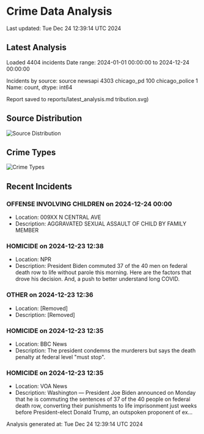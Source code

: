 # Crime Data Analysis
Last updated: Tue Dec 24 12:39:14 UTC 2024

## Latest Analysis

Loaded 4404 incidents
Date range: 2024-01-01 00:00:00 to 2024-12-24 00:00:00

Incidents by source:
source
newsapi           4303
chicago_pd         100
chicago_police       1
Name: count, dtype: int64

Report saved to reports/latest_analysis.md
tribution.svg)

## Source Distribution
![Source Distribution](images/source_distribution.svg)

## Crime Types
![Crime Types](images/crime_types.svg)

## Recent Incidents

### OFFENSE INVOLVING CHILDREN on 2024-12-24 00:00
- Location: 009XX N CENTRAL AVE
- Description: AGGRAVATED SEXUAL ASSAULT OF CHILD BY FAMILY MEMBER


### HOMICIDE on 2024-12-23 12:38
- Location: NPR
- Description: President Biden commuted 37 of the 40 men on federal death row to life without parole this morning. Here are the factors that drove his decision. And, a push to better understand long COVID.


### OTHER on 2024-12-23 12:36
- Location: [Removed]
- Description: [Removed]


### HOMICIDE on 2024-12-23 12:35
- Location: BBC News
- Description: The president condemns the murderers but says the death penalty at federal level "must stop".


### HOMICIDE on 2024-12-23 12:35
- Location: VOA News
- Description: Washington — President Joe Biden announced on Monday that he is commuting the sentences of 37 of the 40 people on federal death row, converting their punishments to life imprisonment just weeks before President-elect Donald Trump, an outspoken proponent of ex…

Analysis generated at: Tue Dec 24 12:39:14 UTC 2024
